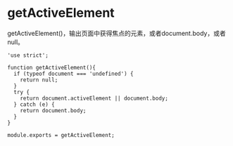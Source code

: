 # getActiveElement

getActiveElement()，输出页面中获得焦点的元素，或者document.body，或者null。

    'use strict';

    function getActiveElement(){
      if (typeof document === 'undefined') {
        return null;
      }
      try {
        return document.activeElement || document.body;
      } catch (e) {
        return document.body;
      }
    }

    module.exports = getActiveElement;